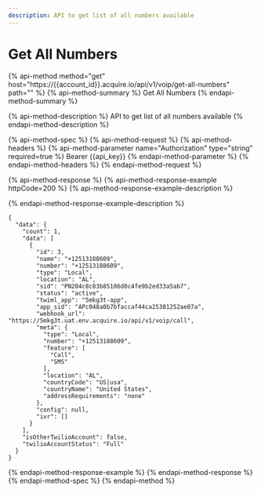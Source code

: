 ```yaml
---
description: API to get list of all numbers available
---
```


# Get All Numbers

{% api-method method="get" host="https://{{account\_id}}.acquire.io/api/v1/voip/get-all-numbers" path="" %}
{% api-method-summary %}
Get All Numbers
{% endapi-method-summary %}

{% api-method-description %}
API to get list of all numbers available
{% endapi-method-description %}

{% api-method-spec %}
{% api-method-request %}
{% api-method-headers %}
{% api-method-parameter name="Authorization" type="string" required=true %}
Bearer {{api\_key}}
{% endapi-method-parameter %}
{% endapi-method-headers %}
{% endapi-method-request %}

{% api-method-response %}
{% api-method-response-example httpCode=200 %}
{% api-method-response-example-description %}

{% endapi-method-response-example-description %}

```
{
  "data": {
    "count": 1,
    "data": [
      {
        "id": 3,
        "name": "+12513188609",
        "number": "+12513188609",
        "type": "Local",
        "location": "AL",
        "sid": "PN204c8c83b85106d0c4fe9b2ed33a5ab7",
        "status": "active",
        "twiml_app": "5mkg3t-app",
        "app_sid": "APc048a0b7bfaccaf44ca25381252ae07a",
        "webhook_url": "https://5mkg3t.uat.env.acquire.io/api/v1/voip/call",
        "meta": {
          "type": "Local",
          "number": "+12513188609",
          "feature": [
            "Call",
            "SMS"
          ],
          "location": "AL",
          "countryCode": "US|usa",
          "countryName": "United States",
          "addressRequirements": "none"
        },
        "config": null,
        "ivr": []
      }
    ],
    "isOtherTwilioAccount": false,
    "twilioAccountStatus": "Full"
  }
}
```
{% endapi-method-response-example %}
{% endapi-method-response %}
{% endapi-method-spec %}
{% endapi-method %}

